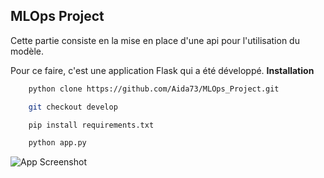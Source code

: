 ## MLOps Project

Cette partie consiste en la mise en place d'une api pour l'utilisation du modèle.

Pour ce faire, c'est une application Flask qui a été développé.
**Installation**

```bash
    python clone https://github.com/Aida73/MLOps_Project.git
```

```bash
    git checkout develop
```

```bash
    pip install requirements.txt
```

```bash
    python app.py
```

![App Screenshot](https://github.com/Aida73/MLOps_Project/blob/flaskApp/Capture%20d%E2%80%99%C3%A9cran%202023-08-23%20%C3%A0%2003.00.19.png)